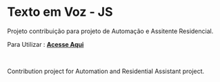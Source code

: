 # Texto em Voz - JS

Projeto contribuição para projeto de Automação e Assitente Residencial.

Para Utilizar : [**Acesse Aqui**](https://https://github.com/EdgarOlv/TextoVoz)

<br>

Contribution project for Automation and Residential Assistant project.
